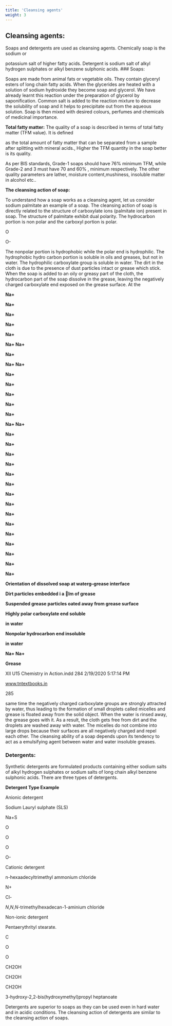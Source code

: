 ```yaml
---
title: 'Cleansing agents'
weight: 3
---
```





## Cleansing agents:
 Soaps and detergents are used as cleansing agents. Chemically soap is the sodium or

potassium salt of higher fatty acids. Detergent is sodium salt of alkyl hydrogen sulphates or alkyl benzene sulphonic acids. ### Soaps:


Soaps are made from animal fats or vegetable oils. They contain glyceryl esters of long chain fatty acids. When the glycerides are heated with a solution of sodium hydroxide they become soap and glycerol. We have already learnt this reaction under the preparation of glycerol by saponification. Common salt is added to the reaction mixture to decrease the solubility of soap and it helps to precipitate out from the aqueous solution. Soap is then mixed with desired colours, perfumes and chemicals of medicinal importance.

**Total fatty matter:** The quality of a soap is described in terms of total fatty matter (TFM value). It is defined

as the total amount of fatty matter that can be separated from a sample after splitting with mineral acids., Higher the TFM quantity in the soap better is its quality.

As per BIS standards, Grade-1 soaps should have 76% minimum TFM, while Grade-2 and 3 must have 70 and 60% , minimum respectively. The other quality parameters are lather, moisture content,mushiness, insoluble matter in alcohol etc..

**The cleansing action of soap:**

To understand how a soap works as a cleansing agent, let us consider sodium palmitate an example of a soap. The cleansing action of soap is directly related to the structure of carboxylate ions (palmitate ion) present in soap. The structure of palmitate exhibit dual polarity. The hydrocarbon portion is non polar and the carboxyl portion is polar.

O

O-

The nonpolar portion is hydrophobic while the polar end is hydrophilic. The hydrophobic hydro carbon portion is soluble in oils and greases, but not in water. The hydrophilic carboxylate group is soluble in water. The dirt in the cloth is due to the presence of dust particles intact or grease which stick. When the soap is added to an oily or greasy part of the cloth, the hydrocarbon part of the soap dissolve in the grease, leaving the negatively charged carboxylate end exposed on the grease surface. At the

**Na+**

**Na+**

**Na+**

**Na+**

**Na+**

**Na+ Na+**

**Na+**

**Na+ Na+**

**Na+**

**Na+**

**Na+**

**Na+**

**Na+**

**Na+ Na+**

**Na+**

**Na+**

**Na+**

**Na+**

**Na+**

**Na+**

**Na+**

**Na+**

**Na+**

**Na+**

**Na+**

**Na+**

**Na+**

**Na+**

**Na+**

**Orientation of dissolved soap at waterg–grease interface**

**Dirt particles embedded i a lm of grease**

**Suspended grease particles oated away from grease surface**

**Highly polar carboxylate end soluble**

**in water**

**Nonpolar hydrocarbon end insoluble**

**in water**

**Na+ Na+**

**Grease**

XII U15 Chemistry in Action.indd 284 2/19/2020 5:17:14 PM

www.tntextbooks.in




  

285

same time the negatively charged carboxylate groups are strongly attracted by water, thus leading to the formation of small droplets called micelles and grease is floated away from the solid object. When the water is rinsed away, the grease goes with it. As a result, the cloth gets free from dirt and the droplets are washed away with water. The micelles do not combine into large drops because their surfaces are all negatively charged and repel each other. The cleansing ability of a soap depends upon its tendency to act as a emulsifying agent between water and water insoluble greases.

### Detergents:


Synthetic detergents are formulated products containing either sodium salts of alkyl hydrogen sulphates or sodium salts of long chain alkyl benzene sulphonic acids. There are three types of detergents.

**Detergent Type Example**

Anionic detergent

Sodium Lauryl sulphate (SLS)

Na+S

O

O

O

O-

Cationic detergent

n-hexaadecyltrimethyl ammonium chloride

N+

Cl-

_N_,_N_,_N_\-trimethylhexadecan-1-aminium chloride

Non-ionic detergent

Pentaerythrityl stearate.

C

O

O

CH2OH

CH2OH

CH2OH

3-hydroxy-2,2-bis(hydroxymethyl)propyl heptanoate

Detergents are superior to soaps as they can be used even in hard water and in acidic conditions. The cleansing action of detergents are similar to the cleansing action of soaps.
